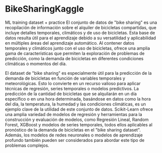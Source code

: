 # BikeSharingKaggle
ML training dataset + practice
El conjunto de datos de "bike sharing" es una recopilación de información sobre el alquiler de bicicletas compartidas, que incluye detalles temporales, climáticos y de uso de bicicletas. Esta base de datos resulta útil para el aprendizaje debido a su versatilidad y aplicabilidad en múltiples áreas del aprendizaje automático. Al contener datos temporales y climáticos junto con el uso de bicicletas, ofrece una amplia gama de características que permiten la exploración de problemas de predicción, como la demanda de bicicletas en diferentes condiciones climáticas o momentos del día.

El dataset de "bike sharing" es especialmente útil para la predicción de la demanda de bicicletas en función de variables temporales y meteorológicas. Esto lo convierte en un recurso valioso para aplicar técnicas de regresión, series temporales o modelos predictivos. La predicción de la cantidad de bicicletas que se alquilarán en un día específico o en una hora determinada, basándose en datos como la hora del día, la temperatura, la humedad y las condiciones climáticas, es un ejemplo clave de la utilidad de este conjunto de datos.
Scikit-Learn ofrece una amplia variedad de modelos de regresión y herramientas para la construcción y evaluación de modelos, como Regresión Lineal, Random Forest, XGBoost y modelos de series temporales, todos ellos aplicables al pronóstico de la demanda de bicicletas en el "bike sharing dataset". Además, los modelos de redes neuronales o modelos de aprendizaje profundo también pueden ser considerados para abordar este tipo de problemas complejos.
